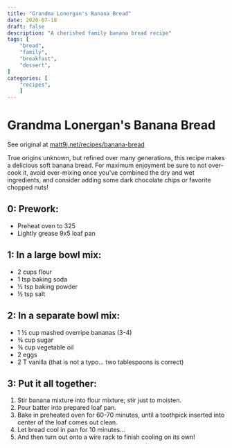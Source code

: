 ```yaml
---
title: "Grandma Lonergan's Banana Bread"
date: 2020-07-18
draft: false
description: "A cherished family banana bread recipe"
tags: [
    "bread",
    "family",
    "breakfast",
    "dessert",
]
categories: [
    "recipes",
    ]
---
```


# Grandma Lonergan's Banana Bread

See original at [matt9j.net/recipes/banana-bread](https://matt9j.net/recipes/banana-bread)

True origins unknown, but refined over many generations, this recipe
makes a delicious soft banana bread. For maximum enjoyment be sure to
not over-cook it, avoid over-mixing once you've combined the dry and
wet ingredients, and consider adding some dark chocolate chips or
favorite chopped nuts!

## 0: Prework:
* Preheat oven to 325
* Lightly grease 9x5 loaf pan

## 1: In a large bowl mix:
* 2 cups flour
* 1 tsp baking soda
* ½ tsp baking powder
* ½ tsp salt

## 2: In a separate bowl mix:
* 1 ½ cup mashed overripe bananas (3-4)
* ¾ cup sugar
* ¾ cup vegetable oil
* 2 eggs
* 2 T vanilla (that is not a typo... two tablespoons is correct)

## 3: Put it all together:
1. Stir banana mixture into flour mixture; stir just to moisten.
2. Pour batter into prepared loaf pan.
3. Bake in preheated oven for 60-70 minutes, until a toothpick
inserted into center of the loaf comes out clean.
4. Let bread cool in pan for 10 minutes...
5. And then turn out onto a wire rack to finish cooling on its own!
